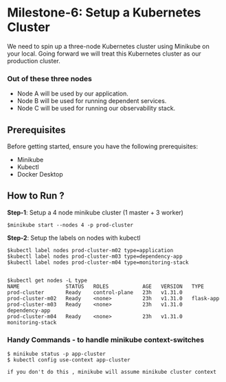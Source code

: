 # Milestone-6: Setup a Kubernetes Cluster 
We need to spin up a three-node Kubernetes cluster using Minikube on your local. Going forward we will treat this Kubernetes cluster as our production cluster.

### Out of these three nodes
- Node A will be used by our application.
- Node B will be used for running dependent services.
- Node C will be used for running our observability stack.


## Prerequisites
Before getting started, ensure you have the following prerequisites:

- Minikube
- Kubectl 
- Docker Desktop


## How to Run ?

**Step-1**: Setup a 4 node minikube cluster (1 master + 3 worker)
```
$minikube start --nodes 4 -p prod-cluster
```

**Step-2**: Setup the labels on nodes with kubectl
```
$kubectl label nodes prod-cluster-m02 type=application
$kubectl label nodes prod-cluster-m03 type=dependency-app
$kubectl label nodes prod-cluster-m04 type=monitoring-stack


$kubectl get nodes -L type
NAME               STATUS   ROLES           AGE   VERSION   TYPE
prod-cluster       Ready    control-plane   23h   v1.31.0   
prod-cluster-m02   Ready    <none>          23h   v1.31.0   flask-app
prod-cluster-m03   Ready    <none>          23h   v1.31.0   dependency-app
prod-cluster-m04   Ready    <none>          23h   v1.31.0   monitoring-stack

```


### Handy Commands - to handle minikube context-switches
```
$ minikube status -p app-cluster      
$ kubectl config use-context app-cluster

if you don't do this , minikube will assume minikube cluster context
```